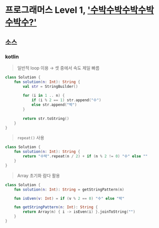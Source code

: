 # 프로그래머스 Level 1, ['수박수박수박수박수박수?'](https://programmers.co.kr/learn/courses/30/lessons/12922)

## 소스

### kotlin

> 일반적 loop 이용 → 셋 중에서 속도 제일 빠름

```kotlin
class Solution {
    fun solution(n: Int): String {
        val str = StringBuilder()
        
        for (i in 1 .. n) {
            if (i % 2 == 1) str.append("수")
            else str.append("박")
        }
        
        return str.toString()
    }
}
```

> `repeat()` 사용

```kotlin
class Solution {
    fun solution(n: Int): String {
        return "수박".repeat(n / 2) + if (n % 2 != 0) "수" else ""
    }
}
```

> Array 초기화 람다 활용

```kotlin
class Solution {
    fun solution(n: Int): String = getStringPattern(n)

    fun isEven(v: Int) = if (v % 2 == 0) "수" else "박"

    fun getStringPattern(n: Int): String {
        return Array(n) { i -> isEven(i) }.joinToString("")
    }
}
```